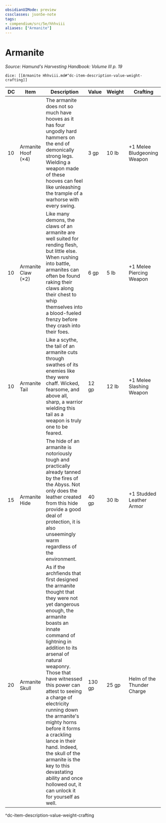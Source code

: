 ```yaml
---
obsidianUIMode: preview
cssclasses: json5e-note
tags:
- compendium/src/5e/hhhviii
aliases: ["Armanite"]
---
```

# Armanite
*Source: Hamund's Harvesting Handbook: Volume III p. 19* 

`dice: [[Armanite Hhhviii.md#^dc-item-description-value-weight-crafting]]`

| DC | Item | Description | Value | Weight | Crafting |
|----|------|-------------|-------|--------|----------|
| 10 | Armanite Hoof (×4) | The armanite does not so much have hooves as it has four ungodly hard hammers on the end of demonically strong legs. Wielding a weapon made of these hooves can feel like unleashing the trample of a warhorse with every swing. | 3 gp | 10 lb | +1 Melee Bludgeoning Weapon |
| 10 | Armanite Claw (×2) | Like many demons, the claws of an armanite are well suited for rending flesh, but little else. When rushing into battle, armanites can often be found raking their claws along their chest to whip themselves into a blood-fueled frenzy before they crash into their foes. | 6 gp | 5 lb | +1 Melee Piercing Weapon |
| 10 | Armanite Tail | Like a scythe, the tail of an armanite cuts through swathes of its enemies like they were chaff. Wicked, fearsome, and above all, sharp, a warrior wielding this tail as a weapon is truly one to be feared. | 12 gp | 12 lb | +1 Melee Slashing Weapon |
| 15 | Armanite Hide | The hide of an armanite is notoriously tough and practically already tanned by the fires of the Abyss. Not only does the leather created from this hide provide a good deal of protection, it is also unseemingly warm regardless of the environment. | 40 gp | 30 lb | +1 Studded Leather Armor |
| 20 | Armanite Skull | As if the archfiends that first designed the armanite thought that they were not yet dangerous enough, the armanite boasts an innate command of lightning in addition to its arsenal of natural weaponry. Those that have witnessed this power can attest to seeing a charge of electricity running down the armanite's mighty horns before it forms a crackling lance in their hand. Indeed, the skull of the armanite is the key to this devastating ability and once hollowed out, it can unlock it for yourself as well. | 130 gp | 25 gp | Helm of the Thunder Charge |
^dc-item-description-value-weight-crafting